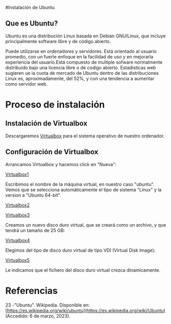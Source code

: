 #Instalación de Ubuntu

## Que es Ubuntu?

Ubuntu es una distribución Linux basada en Debian GNU/Linux, que incluye principalmente software libre y de código abierto.

Puede utilizarse en ordenadores y servidores. Está orientado al usuario promedio, con un fuerte enfoque en la facilidad de uso y en mejorarla experiencia del usuario.Está compuesto de multiple sofware normalmente distribuido bajo una licencia libre o de codigo abierto. Estadisticas web sugieren ue la cuota de mercado de Ubuntu dentro de las distribuciones Linux es, aproximadamente, del 52%, y con una tendencia a aumentar como servidor web.

# Proceso de instalación

## Instalación de Virtualbox

Descargaremos [Virtualbox](https://www.virtualbox.org/) para el sistema operativo de nuestro ordenador.

## Configuración de Virtualbox

Arrancamos Virtualbox y hacemos click en "Nueva":

[Virtualbox1](/virtualbox2.png)

Escribimos el nombre de la máquina virtual, en nuestro caso "ubuntu". Vemos que se selecciona automáticamente el tipo de sistema "Linux" y la version a "Ubuntu 64-bit".

[Virtualbox2](/virtualbox2.png)



[Virtualbox3](/virtualbox3.png)

Creamos un nuevo disco duro virtual, que se creará como un archivo, y que tendrá un tamaño de 25 GB:

[Virtualbox4](/virtualbox4.png)

Elegimos del tipo de disco duro virtual de tipo VDI (Virtual Disk Image):

[Virtualbox5](/virtualbox5.png)

Le indicamos que el fichero del disco duro virtual crezca dinamicamente.


# Referencias

23 -"Ubuntu". Wikipedia. Disponible en: [https://es.wikipedia.org/wiki/ubuntu](https://es.wikipedia.org/wiki/Ubuntu) (Accedido: 6 de marzo, 2023).
